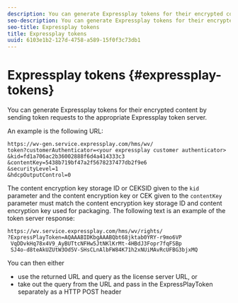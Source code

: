 ```yaml
---
description: You can generate Expressplay tokens for their encrypted content by sending token requests to the appropriate Expressplay token server.
seo-description: You can generate Expressplay tokens for their encrypted content by sending token requests to the appropriate Expressplay token server.
seo-title: Expressplay tokens
title: Expressplay tokens
uuid: 6103e1b2-127d-4758-a589-15f0f3c73db1
---
```


# Expressplay tokens {#expressplay-tokens}

You can generate Expressplay tokens for their encrypted content by sending token requests to the appropriate Expressplay token server.

An example is the following URL: 

```
https://wv-gen.service.expressplay.com/hms/wv/
token?customerAuthenticator=<your expressplay customer authenticator>
&kid=fd1a706ac2b36002888f6d4a414333c3
&contentKey=5438b719bf47a2f5678237477db2f9e6
&securityLevel=1
&hdcpOutputControl=0
```

The content encryption key storage ID or CEKSID given to the `kid` parameter and the content encryption key or CEK given to the `contentKey` parameter must match the content encryption key storage ID and content encryption key used for packaging. The following text is an example of the token server response: 

```
https://wv.service.expressplay.com/hms/wv/rights/
?ExpressPlayToken=AQAAABIDKbgAAABQbt68jktab0YRY-r9mo6VP
 VqDDvkHq78x4V9_AyBUTtcNFHw5JtNKlKrMt-4HBdJ3Fopr7fqFSBp
 SJ4o-d8teAkUZUtW3Od5V-SHsCLnAlbFW84K71h2xNUiMAvRcUFBG3bjxMQ
 ```
 
You can then either

* use the returned URL and query as the license server URL, or 
* take out the query from the URL and pass in the ExpressPlayToken separately as a HTTP POST header